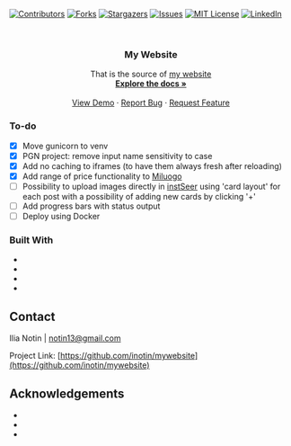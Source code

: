 <!--
*** Thanks for checking out the Best-README-Template. If you have a suggestion
*** that would make this better, please fork the repo and create a pull request
*** or simply open an issue with the tag "enhancement".
*** Thanks again! Now go create something AMAZING! :D
***
***
***
*** To avoid retyping too much info. Do a search and replace for the following:
*** github_username, repo_name, twitter_handle, email, project_title, project_description.
-->



<!-- PROJECT SHIELDS -->
<!--
*** I'm using markdown "reference style" links for readability.
*** Reference links are enclosed in brackets [ ] instead of parentheses ( ).
*** See the bottom of this document for the declaration of the reference variables
*** for contributors-url, forks-url, etc. This is an optional, concise syntax you may use.
*** https://www.markdownguide.org/basic-syntax/#reference-style-links
-->
[![Contributors][contributors-shield]][contributors-url]
[![Forks][forks-shield]][forks-url]
[![Stargazers][stars-shield]][stars-url]
[![Issues][issues-shield]][issues-url]
[![MIT License][license-shield]][license-url]
[![LinkedIn][linkedin-shield]][linkedin-url]



<!-- PROJECT LOGO -->
<br />
<p align="center">

  <h3 align="center">My Website</h3>

  <p align="center">
    That is the source of <a href="http://notin.it">my website </a>
    <br />
    <a href="https://github.com/inotin/mywebsite"><strong>Explore the docs »</strong></a>
    <br />
    <br />
    <a href="https://github.com/inotin/mywebsite">View Demo</a>
    ·
    <a href="https://github.com/inotin/mywebsite/issues">Report Bug</a>
    ·
    <a href="https://github.com/inotin/mywebsite/issues">Request Feature</a>
  </p>
</p>


### To-do
- [x] Move gunicorn to venv
- [x] PGN project: remove input name sensitivity to case
- [x] Add no caching to iframes (to have them always fresh after reloading)
- [x] Add range of price functionality to <a href="notin.it/miluogo">Miluogo</a>
- [ ] Possibility to upload images directly in <a href="notin.it/instaSeer">instSeer</a> using 'card layout' for each post with a possibility of adding new cards by clicking '+'
- [ ] Add progress bars with status output
- [ ] Deploy using Docker

### Built With

* [](Django)
* [](Bootstrap)
* [](nginx)
* [](Gunicorn)




<!-- CONTACT -->
## Contact

Ilia Notin | notin13@gmail.com

Project Link: [https://github.com/inotin/mywebsite](https://github.com/inotin/mywebsite)



<!-- ACKNOWLEDGEMENTS -->
## Acknowledgements

* []()
* []()
* []()





<!-- MARKDOWN LINKS & IMAGES -->
<!-- https://www.markdownguide.org/basic-syntax/#reference-style-links -->
[contributors-shield]: https://img.shields.io/github/contributors/github_username/repo.svg?style=for-the-badge
[contributors-url]: https://github.com/github_username/repo/graphs/contributors
[forks-shield]: https://img.shields.io/github/forks/github_username/repo.svg?style=for-the-badge
[forks-url]: https://github.com/github_username/repo/network/members
[stars-shield]: https://img.shields.io/github/stars/github_username/repo.svg?style=for-the-badge
[stars-url]: https://github.com/github_username/repo/stargazers
[issues-shield]: https://img.shields.io/github/issues/github_username/repo.svg?style=for-the-badge
[issues-url]: https://github.com/github_username/repo/issues
[license-shield]: https://img.shields.io/github/license/github_username/repo.svg?style=for-the-badge
[license-url]: https://github.com/github_username/repo/blob/master/LICENSE.txt
[linkedin-shield]: https://img.shields.io/badge/-LinkedIn-black.svg?style=for-the-badge&logo=linkedin&colorB=555
[linkedin-url]: https://linkedin.com/in/github_username
